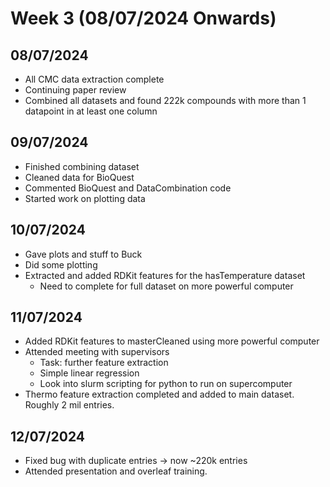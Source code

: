 # Week 3 (08/07/2024 Onwards)

## 08/07/2024

- All CMC data extraction complete
- Continuing paper review
- Combined all datasets and found 222k compounds with more than 1 datapoint in at least one column

## 09/07/2024

- Finished combining dataset
- Cleaned data for BioQuest
- Commented BioQuest and DataCombination code  
- Started work on plotting data

## 10/07/2024

- Gave plots and stuff to Buck
- Did some plotting
- Extracted and added RDKit features for the hasTemperature dataset
  - Need to complete for full dataset on more powerful computer

## 11/07/2024

- Added RDKit features to masterCleaned using more powerful computer
- Attended meeting with supervisors
  - Task: further feature extraction
  - Simple linear regression
  - Look into slurm scripting for python to run on supercomputer
- Thermo feature extraction completed and added to main dataset. Roughly 2 mil entries.

## 12/07/2024

- Fixed bug with duplicate entries -> now ~220k entries
- Attended presentation and overleaf training.
